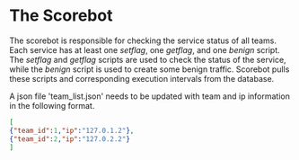 # The Scorebot

The scorebot is responsible for checking the service status of all teams. Each service has at least one <i>setflag</i>, one <i>getflag</i>, and one <i>benign</i> script. The <i>setflag</i> and <i>getflag</i> scripts are used to check the status of the service, while the <i>benign</i> script is used to create some benign traffic. Scorebot pulls these scripts and corresponding execution intervals from the database.

A json file 'team_list.json' needs to be updated with team and ip information in the following format.

```json
[
{"team_id":1,"ip":"127.0.1.2"},
{"team_id":2,"ip":"127.0.2.2"}
]
```
